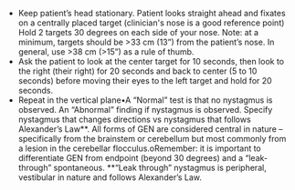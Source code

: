 - Keep patient’s head stationary. Patient looks straight ahead and fixates on a centrally placed target (clinician's nose is a good reference point) Hold 2 targets 30 degrees on each side of your nose. Note: at a minimum, targets should be >33 cm (13”) from the patient’s nose. In general, use >38 cm (>15”) as a rule of thumb.
- Ask the patient to look at the center target for 10 seconds, then look to the right (their right) for 20 seconds and back to center (5 to 10 seconds) before moving their eyes to the left target and hold for 20 seconds.
- Repeat in the vertical plane•A “Normal” test is that no nystagmus is observed. An “Abnormal” finding if nystagmus is observed. Specify nystagmus that changes directions vs nystagmus that follows Alexander’s Law**. All forms of GEN are considered central in nature – specifically from the brainstem or cerebellum but most commonly from a lesion in the cerebellar flocculus.oRemember: it is important to differentiate GEN from endpoint (beyond 30 degrees) and a “leak-through” spontaneous. **“Leak through” nystagmus is peripheral, vestibular in nature and follows Alexander’s Law.